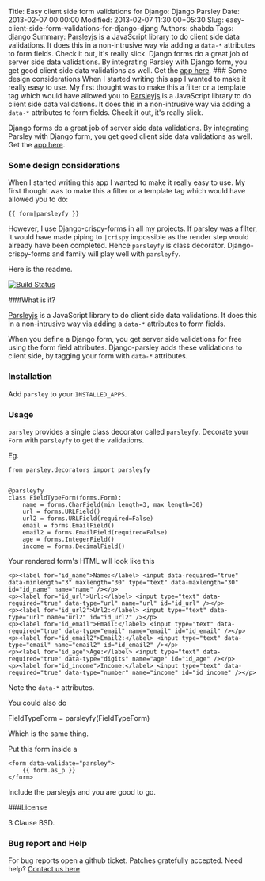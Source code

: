 Title: Easy client side form validations for Django: Django Parsley
Date: 2013-02-07 00:00:00
Modified: 2013-02-07 11:30:00+05:30
Slug: easy-client-side-form-validations-for-django-djang
Authors: shabda
Tags: django
Summary: [Parsleyjs](http://parsleyjs.org/) is a JavaScript library to do client side data validations. It does this in a non-intrusive way via adding a `data-*` attributes to form fields. Check it out, it's really slick. Django forms do a great job of server side data validations. By integrating Parsley with Django form, you get good client side data validations as well. Get the [app here](https://github.com/agiliq/django-parsley). ### Some design considerations When I started writing this app I wanted to make it really easy to use. My first thought was to make this a filter or a template tag which would have allowed you to
[Parsleyjs](http://parsleyjs.org/) is a JavaScript library to do client side data validations.
It does this in a non-intrusive way via adding a `data-*` attributes to form fields. Check it out, it's really slick.

Django forms do a great job of server side data validations. By integrating Parsley with Django form, you get good client side data validations as well. Get the [app here](https://github.com/agiliq/django-parsley).

### Some design considerations

When I started writing this app I wanted to make it really easy to use. My first thought was to make this a filter or a template tag which would have allowed you to do:

    {{ form|parsleyfy }}

However, I use Django-crispy-forms in all my projects. If parsley was a filter, it would have made piping to `|crispy` impossible as the render step would already have been completed. Hence `parsleyfy` is class decorator. Django-crispy-forms and family will play well with `parsleyfy`.


Here is the readme.

[![Build Status](https://travis-ci.org/agiliq/Django-parsley.png?branch=master)](https://travis-ci.org/agiliq/Django-parsley)

###What is it?

[Parsleyjs](http://parsleyjs.org/) is a JavaScript library to do client side data validations.
It does this in a non-intrusive way via adding a `data-*` attributes to form fields.

When you define a Django form, you get server side validations for free using
the form field attributes. Django-parsley adds these validations to client side, by tagging your form with `data-*` attributes.

### Installation

Add `parsley` to your `INSTALLED_APPS`.

### Usage

`parsley` provides a single class decorator called `parsleyfy`. Decorate your `Form` with `parsleyfy` to get the validations.

Eg.

    from parsley.decorators import parsleyfy


    @parsleyfy
    class FieldTypeForm(forms.Form):
        name = forms.CharField(min_length=3, max_length=30)
        url = forms.URLField()
        url2 = forms.URLField(required=False)
        email = forms.EmailField()
        email2 = forms.EmailField(required=False)
        age = forms.IntegerField()
        income = forms.DecimalField()

Your rendered form's HTML will look like this

    <p><label for="id_name">Name:</label> <input data-required="true" data-minlength="3" maxlength="30" type="text" data-maxlength="30" id="id_name" name="name" /></p>
    <p><label for="id_url">Url:</label> <input type="text" data-required="true" data-type="url" name="url" id="id_url" /></p>
    <p><label for="id_url2">Url2:</label> <input type="text" data-type="url" name="url2" id="id_url2" /></p>
    <p><label for="id_email">Email:</label> <input type="text" data-required="true" data-type="email" name="email" id="id_email" /></p>
    <p><label for="id_email2">Email2:</label> <input type="text" data-type="email" name="email2" id="id_email2" /></p>
    <p><label for="id_age">Age:</label> <input type="text" data-required="true" data-type="digits" name="age" id="id_age" /></p>
    <p><label for="id_income">Income:</label> <input type="text" data-required="true" data-type="number" name="income" id="id_income" /></p>

Note the `data-*` attributes.

You could also do

FieldTypeForm = parsleyfy(FieldTypeForm)

Which is the same thing.

Put this form inside a

    <form data-validate="parsley">
        {{ form.as_p }}
    </form>

Include the parsleyjs and you are good to go.

###License

3 Clause BSD.

### Bug report and Help

For bug reports open a github ticket. Patches gratefully accepted. Need help? [Contact us here](http://agiliq.com/contactus)


